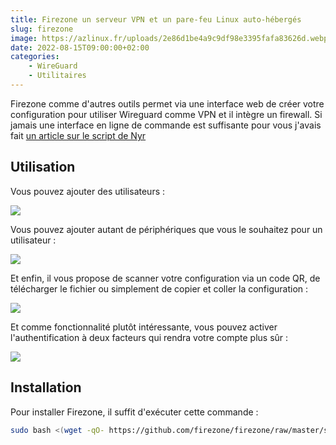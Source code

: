 ```yaml
---
title: Firezone un serveur VPN et un pare-feu Linux auto-hébergés
slug: firezone
image: https://azlinux.fr/uploads/2e86d1be4a9c9df98e3395fafa83626d.webp
date: 2022-08-15T09:00:00+02:00
categories:
    - WireGuard
    - Utilitaires
---
```


Firezone comme d'autres outils permet via une interface web de créer votre configuration pour utiliser Wireguard comme VPN et il intègre un firewall. Si jamais une interface en ligne de commande est suffisante pour vous j'avais fait [un article sur le script de Nyr](https://azlinux.fr/installer-rapidement-un-serveur-wireguard-sur-un-raspberry-pi/)

## Utilisation

Vous pouvez ajouter des utilisateurs :

![](https://azlinux.fr/uploads/4bb9d04b2c202872877c755476921ce4.webp)

Vous pouvez ajouter autant de périphériques que vous le souhaitez pour un utilisateur :

![](https://azlinux.fr/uploads/e0c2a779f157ee87550e1e2a93c4749b.webp)

Et enfin, il vous propose de scanner votre configuration via un code QR, de télécharger le fichier ou simplement de copier et coller la configuration :

![](https://azlinux.fr/uploads/dc6be8b8e3ccd415bf4f0640a02ad3ff.webp)

Et comme fonctionnalité plutôt intéressante, vous pouvez activer l'authentification à deux facteurs qui rendra votre compte plus sûr :

![](https://azlinux.fr/uploads/58864154a973595a8822155d538ea86f.webp)

## Installation

Pour installer Firezone, il suffit d'exécuter cette commande :

```bash
sudo bash <(wget -qO- https://github.com/firezone/firezone/raw/master/scripts/install.sh)
```
